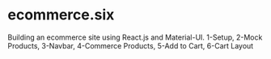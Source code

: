 # ecommerce.six
Building an ecommerce site using React.js and Material-UI. 1-Setup, 2-Mock Products, 3-Navbar, 4-Commerce Products, 5-Add to Cart, 6-Cart Layout
